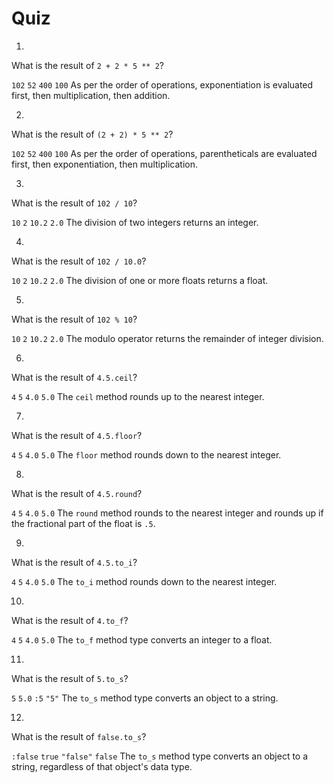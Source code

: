 # Quiz

1. <quiz>
  <question>
      <p>What is the result of <code>2 + 2 * 5 ** 2</code>?</p>
      <answer><code>102</code></answer>
      <answer correct><code>52</code></answer>
      <answer><code>400</code></answer>
      <answer><code>100</code></answer>
      <explanation>As per the order of operations, exponentiation is evaluated first, then multiplication, then addition.</explanation>
  </question>
</quiz>

2. <quiz>
  <question>
      <p>What is the result of <code>(2 + 2) * 5 ** 2</code>?</p>
      <answer><code>102</code></answer>
      <answer><code>52</code></answer>
      <answer><code>400</code></answer>
      <answer correct><code>100</code></answer>
      <explanation>As per the order of operations, parentheticals are evaluated first, then exponentiation, then multiplication.</explanation>
  </question>
</quiz>

3. <quiz>
  <question>
      <p>What is the result of <code>102 / 10</code>?</p>
      <answer correct><code>10</code></answer>
      <answer><code>2</code></answer>
      <answer><code>10.2</code></answer>
      <answer><code>2.0</code></answer>
      <explanation>The division of two integers returns an integer.</explanation>
  </question>
</quiz>

4. <quiz>
  <question>
      <p>What is the result of <code>102 / 10.0</code>?</p>
      <answer><code>10</code></answer>
      <answer><code>2</code></answer>
      <answer correct><code>10.2</code></answer>
      <answer><code>2.0</code></answer>
      <explanation>The division of one or more floats returns a float.</explanation>
  </question>
</quiz>

5. <quiz>
  <question>
      <p>What is the result of <code>102 % 10</code>?</p>
      <answer><code>10</code></answer>
      <answer correct><code>2</code></answer>
      <answer><code>10.2</code></answer>
      <answer><code>2.0</code></answer>
      <explanation>The modulo operator returns the remainder of integer division.</explanation>
  </question>
</quiz>

6. <quiz>
  <question>
      <p>What is the result of <code>4.5.ceil</code>?</p>
      <answer><code>4</code></answer>
      <answer correct><code>5</code></answer>
      <answer><code>4.0</code></answer>
      <answer><code>5.0</code></answer>
      <explanation>The <code>ceil</code> method rounds up to the nearest integer.</explanation>
  </question>
</quiz>

7. <quiz>
  <question>
      <p>What is the result of <code>4.5.floor</code>?</p>
      <answer correct><code>4</code></answer>
      <answer><code>5</code></answer>
      <answer><code>4.0</code></answer>
      <answer><code>5.0</code></answer>
      <explanation>The <code>floor</code> method rounds down to the nearest integer.</explanation>
  </question>
</quiz>

8. <quiz>
  <question>
      <p>What is the result of <code>4.5.round</code>?</p>
      <answer><code>4</code></answer>
      <answer correct><code>5</code></answer>
      <answer><code>4.0</code></answer>
      <answer><code>5.0</code></answer>
      <explanation>The <code>round</code> method rounds to the nearest integer and rounds up if the fractional part of the float is <code>.5</code>.</explanation>
  </question>
</quiz>

9. <quiz>
  <question>
      <p>What is the result of <code>4.5.to_i</code>?</p>
      <answer correct><code>4</code></answer>
      <answer><code>5</code></answer>
      <answer><code>4.0</code></answer>
      <answer><code>5.0</code></answer>
      <explanation>The <code>to_i</code> method rounds down to the nearest integer.</explanation>
  </question>
</quiz>

10. <quiz>
  <question>
      <p>What is the result of <code>4.to_f</code>?</p>
      <answer><code>4</code></answer>
      <answer><code>5</code></answer>
      <answer correct><code>4.0</code></answer>
      <answer><code>5.0</code></answer>
      <explanation>The <code>to_f</code> method type converts an integer to a float.</explanation>
  </question>
</quiz>

11. <quiz>
  <question>
      <p>What is the result of <code>5.to_s</code>?</p>
      <answer><code>5</code></answer>
      <answer><code>5.0</code></answer>
      <answer><code>:5</code></answer>
      <answer correct><code>"5"</code></answer>
      <explanation>The <code>to_s</code> method type converts an object to a string.</explanation>
  </question>
</quiz>

12. <quiz>
  <question>
      <p>What is the result of <code>false.to_s</code>?</p>
      <answer><code>:false</code></answer>
      <answer><code>true</code></answer>
      <answer correct><code>"false"</code></answer>
      <answer><code>false</code></answer>
      <explanation>The <code>to_s</code> method type converts an object to a string, regardless of that object's data type.</explanation>
  </question>
</quiz>
